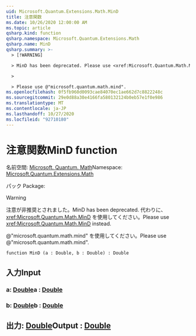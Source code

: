```yaml
---
uid: Microsoft.Quantum.Extensions.Math.MinD
title: 注意関数
ms.date: 10/26/2020 12:00:00 AM
ms.topic: article
qsharp.kind: function
qsharp.namespace: Microsoft.Quantum.Extensions.Math
qsharp.name: MinD
qsharp.summary: >-
  > [!WARNING]

  > MinD has been deprecated. Please use <xref:Microsoft.Quantum.Math.MinD> instead.

  >

  > Please use @"microsoft.quantum.math.mind".
ms.openlocfilehash: 0f5fb960d0093cae84070ec1ae662d7c8822248c
ms.sourcegitcommit: 29e0d88a30e4166fa580132124b0eb57e1f0e986
ms.translationtype: MT
ms.contentlocale: ja-JP
ms.lasthandoff: 10/27/2020
ms.locfileid: "92710180"
---
```

# <a name="mind-function"></a><span data-ttu-id="d1449-102">注意関数</span><span class="sxs-lookup"><span data-stu-id="d1449-102">MinD function</span></span>

<span data-ttu-id="d1449-103">名前空間: [Microsoft. Quantum. Math](xref:Microsoft.Quantum.Extensions.Math)</span><span class="sxs-lookup"><span data-stu-id="d1449-103">Namespace: [Microsoft.Quantum.Extensions.Math](xref:Microsoft.Quantum.Extensions.Math)</span></span>

<span data-ttu-id="d1449-104">パック [](https://nuget.org/packages/)</span><span class="sxs-lookup"><span data-stu-id="d1449-104">Package: [](https://nuget.org/packages/)</span></span>


> [!WARNING]
> <span data-ttu-id="d1449-105">注意が非推奨とされました。</span><span class="sxs-lookup"><span data-stu-id="d1449-105">MinD has been deprecated.</span></span> <span data-ttu-id="d1449-106">代わりに、<xref:Microsoft.Quantum.Math.MinD> を使用してください。</span><span class="sxs-lookup"><span data-stu-id="d1449-106">Please use <xref:Microsoft.Quantum.Math.MinD> instead.</span></span>
>
> <span data-ttu-id="d1449-107">@"microsoft.quantum.math.mind" を使用してください。</span><span class="sxs-lookup"><span data-stu-id="d1449-107">Please use @"microsoft.quantum.math.mind".</span></span>



```qsharp
function MinD (a : Double, b : Double) : Double
```


## <a name="input"></a><span data-ttu-id="d1449-108">入力</span><span class="sxs-lookup"><span data-stu-id="d1449-108">Input</span></span>

### <a name="a--double"></a><span data-ttu-id="d1449-109">a: [Double](xref:microsoft.quantum.lang-ref.double)</span><span class="sxs-lookup"><span data-stu-id="d1449-109">a : [Double](xref:microsoft.quantum.lang-ref.double)</span></span>




### <a name="b--double"></a><span data-ttu-id="d1449-110">b: [Double](xref:microsoft.quantum.lang-ref.double)</span><span class="sxs-lookup"><span data-stu-id="d1449-110">b : [Double](xref:microsoft.quantum.lang-ref.double)</span></span>





## <a name="output--double"></a><span data-ttu-id="d1449-111">出力: [Double](xref:microsoft.quantum.lang-ref.double)</span><span class="sxs-lookup"><span data-stu-id="d1449-111">Output : [Double](xref:microsoft.quantum.lang-ref.double)</span></span>

